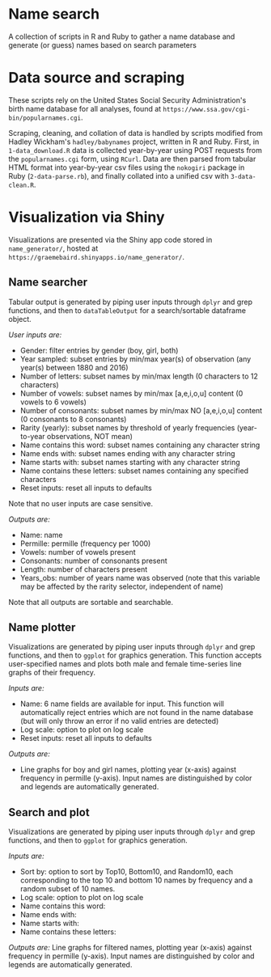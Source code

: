 # Name search
A collection of scripts in R and Ruby to gather a name database and generate (or guess) names based on search parameters

# Data source and scraping
These scripts rely on the United States Social Security Administration's birth name database for all analyses, found at `https://www.ssa.gov/cgi-bin/popularnames.cgi`.

Scraping, cleaning, and collation of data is handled by scripts modified from Hadley Wickham's `hadley/babynames` project, written in R and Ruby. First, in `1-data_download.R` data is collected year-by-year using POST requests from the `popularnames.cgi` form, using `RCurl`. Data are then parsed from tabular HTML format into year-by-year csv files using the `nokogiri` package in Ruby (`2-data-parse.rb`), and finally collated into a unified csv with `3-data-clean.R`. 

# Visualization via Shiny

Visualizations are presented via the Shiny app code stored in `name_generator/`, hosted at `https://graemebaird.shinyapps.io/name_generator/`.

## Name searcher
Tabular output is generated by piping user inputs through `dplyr` and grep functions, and then to `dataTableOutput` for a search/sortable dataframe object. 

*User inputs are:*

- Gender: filter entries by gender (boy, girl, both)
- Year sampled: subset entries by min/max year(s) of observation (any year(s) between 1880 and 2016)
- Number of letters: subset names by min/max length (0 characters to 12 characters)
- Number of vowels: subset names by min/max [a,e,i,o,u] content (0 vowels to 6 vowels)
- Number of consonants: subset names by min/max NO [a,e,i,o,u] content (0 consonants to 8 consonants)
- Rarity (yearly): subset names by threshold of yearly frequencies (year-to-year observations, NOT mean)
- Name contains this word: subset names containing any character string
- Name ends with: subset names ending with any character string
- Name starts with: subset names starting with any character string
- Name contains these letters: subset names containing any specified characters
- Reset inputs: reset all inputs to defaults

Note that no user inputs are case sensitive. 

*Outputs are:*

- Name: name
- Permille: permille (frequency per 1000)
- Vowels: number of vowels present
- Consonants: number of consonants present
- Length: number of characters present
- Years_obs: number of years name was observed (note that this variable may be affected by the rarity selector, independent of name)

Note that all outputs are sortable and searchable.

## Name plotter
Visualizations are generated by piping user inputs through `dplyr` and grep functions, and then to `ggplot` for graphics generation. This function accepts user-specified names and plots both male and female time-series line graphs of their frequency.

*Inputs are:*

- Name: 6 name fields are available for input. This function will automatically reject entries which are not found in the name database (but will only throw an error if no valid entries are detected)
- Log scale: option to plot on log scale
- Reset inputs: reset all inputs to defaults

*Outputs are:*

- Line graphs for boy and girl names, plotting year (x-axis) against frequency in permille (y-axis). Input names are distinguished by color and legends are automatically generated.

## Search and plot
Visualizations are generated by piping user inputs through `dplyr` and grep functions, and then to `ggplot` for graphics generation. 

*Inputs are:*

- Sort by: option to sort by Top10, Bottom10, and Random10, each corresponding to the top 10 and bottom 10 names by frequency and a random subset of 10 names.
- Log scale: option to plot on log scale
- Name contains this word:
- Name ends with:
- Name starts with:
- Name contains these letters:

*Outputs are:*
Line graphs for filtered names, plotting year (x-axis) against frequency in permille (y-axis). Input names are distinguished by color and legends are automatically generated.
